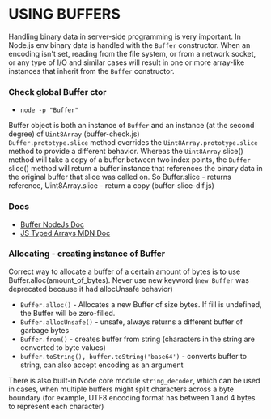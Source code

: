 # USING BUFFERS

Handling binary data in server-side programming is very important. In Node.js env binary data is handled with the `Buffer` constructor. When an encoding isn't set, reading from the file system, or from a network socket, or any type of I/O and similar cases will result in one or more array-like instances that inherit from the `Buffer` constructor.

### Check global Buffer ctor

- `node -p "Buffer"`

Buffer object is both an instance of `Buffer` and an instance (at the second degree) of `Uint8Array` (buffer-check.js)<br>
`Buffer.prototype.slice` method overrides the `Uint8Array.prototype.slice` method to provide a different behavior. Whereas the `Uint8Array` slice() method will take a copy of a buffer between two index points, the `Buffer` slice() method will return a buffer instance that references the binary data in the original buffer that slice was called on. So Buffer.slice - returns reference, Uint8Array.slice - return a copy (buffer-slice-dif.js)

### Docs

- [Buffer NodeJs Doc](https://nodejs.org/dist/latest-v16.x/docs/api/buffer.html)
- [JS Typed Arrays MDN Doc](https://developer.mozilla.org/en-US/docs/Web/JavaScript/Typed_arrays)

### Allocating - creating instance of Buffer

Correct way to allocate a buffer of a certain amount of bytes is to use Buffer.alloc(amount_of_bytes). Never use new keyword (`new Buffer` was deprecated because it had allocUnsafe behavior)

- `Buffer.alloc()` - Allocates a new Buffer of size bytes. If fill is undefined, the Buffer will be zero-filled.
- `Buffer.allocUnsafe()` - unsafe, always returns a different buffer of garbage bytes
- `Buffer.from()` - creates buffer from string (characters in the string are converted to byte values)
- `buffer.toString(), buffer.toString('base64')` - converts buffer to string, can also accept encoding as an argument

There is also built-in Node core module `string_decoder`, which can be used in cases, when multiple buffers might split characters across a byte boundary (for example, UTF8 encoding format has between 1 and 4 bytes to represent each character)
